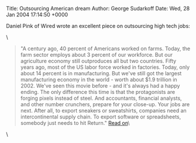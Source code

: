 Title: Outsourcing American dream
Author: George Sudarkoff
Date: Wed, 28 Jan 2004 17:14:50 +0000

Daniel Pink of Wired wrote an excellent piece on outsourcing high tech
jobs:

\

> "A century ago, 40 percent of Americans worked on farms. Today, the
> farm sector employs about 3 percent of our workforce. But our
> agriculture economy still outproduces all but two countries. Fifty
> years ago, most of the US labor force worked in factories. Today, only
> about 14 percent is in manufacturing. But we've still got the largest
> manufacturing economy in the world - worth about \$1.9 trillion in
> 2002. We've seen this movie before - and it's always had a happy
> ending. The only difference this time is that the protagonists are
> forging pixels instead of steel. And accountants, financial analysts,
> and other number crunchers, prepare for your close-up. Your jobs are
> next. After all, to export sneakers or sweatshirts, companies need an
> intercontinental supply chain. To export software or spreadsheets,
> somebody just needs to hit Return." [Read
> on](http://www.wired.com/wired/archive/12.02/india.html?pg=1;topic=;topic_set= "Wired 12.02: The New Face of the Silicon Age")\

\

